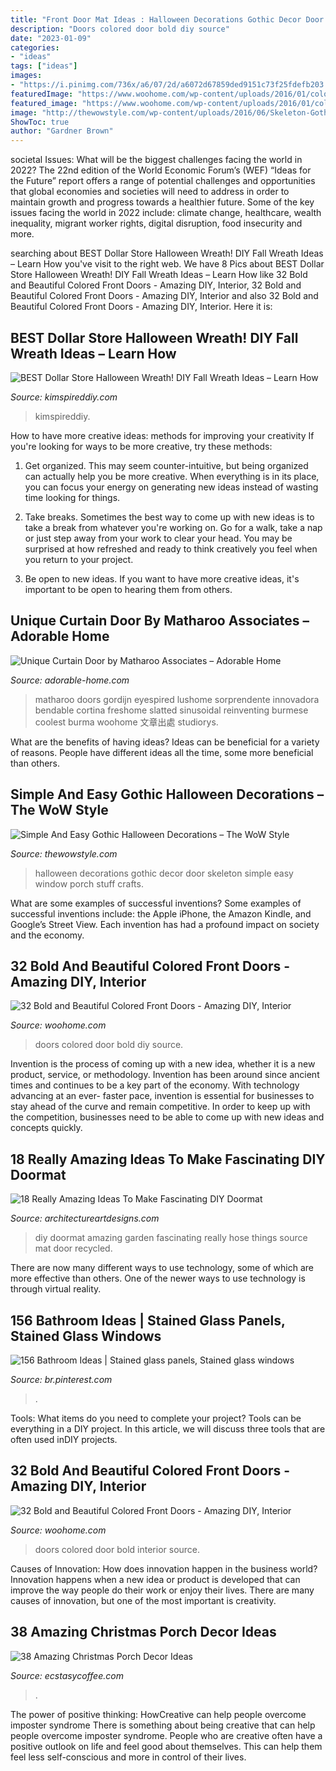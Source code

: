 ```yaml
---
title: "Front Door Mat Ideas : Halloween Decorations Gothic Decor Door Skeleton Simple Easy Window Porch Stuff Crafts"
description: "Doors colored door bold diy source"
date: "2023-01-09"
categories:
- "ideas"
tags: ["ideas"]
images:
- "https://i.pinimg.com/736x/a6/07/2d/a6072d67859ded9151c73f25fdefb203.jpg"
featuredImage: "https://www.woohome.com/wp-content/uploads/2016/01/colored-front-door-20.jpg"
featured_image: "https://www.woohome.com/wp-content/uploads/2016/01/colored-front-door-21.jpg"
image: "http://thewowstyle.com/wp-content/uploads/2016/06/Skeleton-Gothic-Halloween-Decorations.jpg"
ShowToc: true
author: "Gardner Brown"
---
```



societal Issues: What will be the biggest challenges facing the world in 2022?
The 22nd edition of the World Economic Forum’s (WEF) “Ideas for the Future” report offers a range of potential challenges and opportunities that global economies and societies will need to address in order to maintain growth and progress towards a healthier future. Some of the key issues facing the world in 2022 include: climate change, healthcare, wealth inequality, migrant worker rights, digital disruption, food insecurity and more.

	

		
searching about BEST Dollar Store Halloween Wreath! DIY Fall Wreath Ideas – Learn How you've visit to the right web. We have 8 Pics about BEST Dollar Store Halloween Wreath! DIY Fall Wreath Ideas – Learn How like 32 Bold and Beautiful Colored Front Doors - Amazing DIY, Interior, 32 Bold and Beautiful Colored Front Doors - Amazing DIY, Interior and also 32 Bold and Beautiful Colored Front Doors - Amazing DIY, Interior. Here it is:
		
    
## BEST Dollar Store Halloween Wreath! DIY Fall Wreath Ideas – Learn How

<img loading=lazy src="https://kimspireddiy.com/wp-content/uploads/2020/08/halloween-candy-wreath-1-1.jpg" onerror="this.onerror=null;this.src='https://tse1.mm.bing.net/th?id=OIP.TIff6YQYohrR7FN0rreEywHaLH&amp;pid=15.1';" alt="BEST Dollar Store Halloween Wreath! DIY Fall Wreath Ideas – Learn How">

_Source: kimspireddiy.com_

>kimspireddiy. 

	

How to have more creative ideas: methods for improving your creativity
If you're looking for ways to be more creative, try these methods:
1. Get organized. This may seem counter-intuitive, but being organized can actually help you be more creative. When everything is in its place, you can focus your energy on generating new ideas instead of wasting time looking for things.

2. Take breaks. Sometimes the best way to come up with new ideas is to take a break from whatever you're working on. Go for a walk, take a nap or just step away from your work to clear your head. You may be surprised at how refreshed and ready to think creatively you feel when you return to your project.

3. Be open to new ideas. If you want to have more creative ideas, it's important to be open to hearing them from others.

    
## Unique Curtain Door By Matharoo Associates – Adorable Home

<img loading=lazy src="https://adorable-home.com/wp-content/gallery/unique-curtain-door/unique-curtain-door-8.jpg" onerror="this.onerror=null;this.src='https://tse1.mm.bing.net/th?id=OIP.NB-4Vc95joXPEaIkee7EgwHaLH&amp;pid=15.1';" alt="Unique Curtain Door by Matharoo Associates – Adorable Home">

_Source: adorable-home.com_

>matharoo doors gordijn eyespired lushome sorprendente innovadora bendable cortina freshome slatted sinusoidal reinventing burmese coolest burma woohome 文章出處 studiorys. 

	

What are the benefits of having ideas?
Ideas can be beneficial for a variety of reasons. People have different ideas all the time, some more beneficial than others.

    
## Simple And Easy Gothic Halloween Decorations – The WoW Style

<img loading=lazy src="http://thewowstyle.com/wp-content/uploads/2016/06/Skeleton-Gothic-Halloween-Decorations.jpg" onerror="this.onerror=null;this.src='https://tse1.mm.bing.net/th?id=OIP.ES67yB2yk8lPAxvAXqzr0AHaKl&amp;pid=15.1';" alt="Simple And Easy Gothic Halloween Decorations – The WoW Style">

_Source: thewowstyle.com_

>halloween decorations gothic decor door skeleton simple easy window porch stuff crafts. 

	

What are some examples of successful inventions?
Some examples of successful inventions include: the Apple iPhone, the Amazon Kindle, and Google’s Street View. Each invention has had a profound impact on society and the economy.

    
## 32 Bold And Beautiful Colored Front Doors - Amazing DIY, Interior

<img loading=lazy src="https://www.woohome.com/wp-content/uploads/2016/01/colored-front-door-21.jpg" onerror="this.onerror=null;this.src='https://tse1.mm.bing.net/th?id=OIP.LtKOcecqWrcj606HHErytwHaJ4&amp;pid=15.1';" alt="32 Bold and Beautiful Colored Front Doors - Amazing DIY, Interior">

_Source: woohome.com_

>doors colored door bold diy source. 

	

Invention is the process of coming up with a new idea, whether it is a new product, service, or methodology. Invention has been around since ancient times and continues to be a key part of the economy. With technology advancing at an ever- faster pace, invention is essential for businesses to stay ahead of the curve and remain competitive. In order to keep up with the competition, businesses need to be able to come up with new ideas and concepts quickly.

    
## 18 Really Amazing Ideas To Make Fascinating DIY Doormat

<img loading=lazy src="https://www.architectureartdesigns.com/wp-content/uploads/2016/10/2-41.jpg" onerror="this.onerror=null;this.src='https://tse1.mm.bing.net/th?id=OIP.qK4WJpQk7yxCICTaMHq6eQHaJ3&amp;pid=15.1';" alt="18 Really Amazing Ideas To Make Fascinating DIY Doormat">

_Source: architectureartdesigns.com_

>diy doormat amazing garden fascinating really hose things source mat door recycled. 

	

There are now many different ways to use technology, some of which are more effective than others. One of the newer ways to use technology is through virtual reality.

    
## 156 Bathroom Ideas | Stained Glass Panels, Stained Glass Windows

<img loading=lazy src="https://i.pinimg.com/736x/a6/07/2d/a6072d67859ded9151c73f25fdefb203.jpg" onerror="this.onerror=null;this.src='https://tse1.mm.bing.net/th?id=OIP.LDsVy15nYEuxMOTcYBsNnQHaLG&amp;pid=15.1';" alt="156 Bathroom Ideas | Stained glass panels, Stained glass windows">

_Source: br.pinterest.com_

>. 

	

Tools: What items do you need to complete your project?
Tools can be everything in a DIY project. In this article, we will discuss three tools that are often used inDIY projects.

    
## 32 Bold And Beautiful Colored Front Doors - Amazing DIY, Interior

<img loading=lazy src="https://www.woohome.com/wp-content/uploads/2016/01/colored-front-door-20.jpg" onerror="this.onerror=null;this.src='https://tse1.mm.bing.net/th?id=OIP.FexuEEMJGPvbhZTFXyVgYgHaJ4&amp;pid=15.1';" alt="32 Bold and Beautiful Colored Front Doors - Amazing DIY, Interior">

_Source: woohome.com_

>doors colored door bold interior source. 

	

Causes of Innovation: How does innovation happen in the business world?
Innovation happens when a new idea or product is developed that can improve the way people do their work or enjoy their lives. There are many causes of innovation, but one of the most important is creativity.

    
## 38 Amazing Christmas Porch Decor Ideas

<img loading=lazy src="https://i2.wp.com/www.ecstasycoffee.com/wp-content/uploads/2016/10/Christmas-Porch-Décor-Ideas-21.jpg" onerror="this.onerror=null;this.src='https://tse2.mm.bing.net/th?id=OIP.eHWKN6jG0iKqn58fJLtcWAHaNI&amp;pid=15.1';" alt="38 Amazing Christmas Porch Decor Ideas">

_Source: ecstasycoffee.com_

>. 

	

The power of positive thinking: HowCreative can help people overcome imposter syndrome
There is something about being creative that can help people overcome imposter syndrome. People who are creative often have a positive outlook on life and feel good about themselves. This can help them feel less self-conscious and more in control of their lives.

